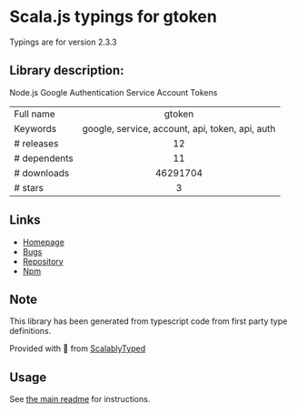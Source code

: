 
# Scala.js typings for gtoken

Typings are for version 2.3.3

## Library description:
Node.js Google Authentication Service Account Tokens

|                    |                 |
| ------------------ | :-------------: |
| Full name          | gtoken |
| Keywords           | google, service, account, api, token, api, auth |
| # releases         | 12 |
| # dependents       | 11 |
| # downloads        | 46291704 |
| # stars            | 3 |

## Links
- [Homepage](https://github.com/google/node-gtoken#readme)
- [Bugs](https://github.com/google/node-gtoken/issues)
- [Repository](https://github.com/google/node-gtoken)
- [Npm](https://www.npmjs.com/package/gtoken)
    


## Note
This library has been generated from typescript code from first party type definitions.

Provided with :purple_heart: from [ScalablyTyped](https://github.com/oyvindberg/ScalablyTyped)

## Usage
See [the main readme](../../readme.md) for instructions.


